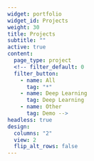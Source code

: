 ```yaml
---
widget: portfolio
widget_id: Projects
weight: 30
title: Projects
subtitle: ""
active: true
content:
  page_type: project
  <!-- filter_default: 0
  filter_button:
    - name: All
      tag: "*"
    - name: Deep Learning
      tag: Deep Learning
    - name: Other
      tag: Demo -->
headless: true
design:
  columns: "2"
  view: 2
  flip_alt_rows: false
---
```

